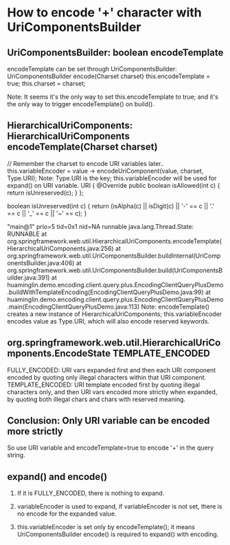 # How to encode '+' character with UriComponentsBuilder

## UriComponentsBuilder: boolean encodeTemplate

encodeTemplate can be set through UriComponentsBuilder: UriComponentsBuilder encode(Charset charset)
this.encodeTemplate = true; this.charset = charset;

Note: It seems it's the only way to set this.encodeTemplate to true;
and it's the only way to trigger encodeTemplate() on build().

## HierarchicalUriComponents: HierarchicalUriComponents encodeTemplate(Charset charset)

// Remember the charset to encode URI variables later..
		this.variableEncoder = value -> encodeUriComponent(value, charset, Type.URI);
Note: Type.URI is the key; this.variableEncoder will be used for expand() on URI variable.
URI { @Override public boolean isAllowed(int c) { return isUnreserved(c); } };

boolean isUnreserved(int c) {
			return (isAlpha(c) || isDigit(c) || '-' == c || '.' == c || '_' == c || '~' == c);
}

"main@1" prio=5 tid=0x1 nid=NA runnable
  java.lang.Thread.State: RUNNABLE
	  at org.springframework.web.util.HierarchicalUriComponents.encodeTemplate(HierarchicalUriComponents.java:256)
	  at org.springframework.web.util.UriComponentsBuilder.buildInternal(UriComponentsBuilder.java:406)
	  at org.springframework.web.util.UriComponentsBuilder.build(UriComponentsBuilder.java:391)
	  at huaminglin.demo.encoding.client.query.plus.EncodingClientQueryPlusDemo.buildWithTemplateEncoding(EncodingClientQueryPlusDemo.java:99)
	  at huaminglin.demo.encoding.client.query.plus.EncodingClientQueryPlusDemo.main(EncodingClientQueryPlusDemo.java:113)
Note: encodeTemplate() creates a new instance of HierarchicalUriComponents;
this.variableEncoder encodes value as Type.URI, which will also encode reserved keywords.

## org.springframework.web.util.HierarchicalUriComponents.EncodeState TEMPLATE_ENCODED

FULLY_ENCODED: URI vars expanded first and then each URI component encoded by quoting only illegal characters within that URI component.
TEMPLATE_ENCODED: URI template encoded first by quoting illegal characters only, and then URI vars encoded more strictly when expanded, by quoting both illegal chars and chars with reserved meaning.

## Conclusion: Only URI variable can be encoded more strictly

So use URI variable and encodeTemplate=true to encode '+' in the query string.

## expand() and encode()

1. If it is FULLY_ENCODED, there is nothing to expand.

2. variableEncoder is used to expand, if variableEncoder is not set, there is no encode for the expanded value.

3. this.variableEncoder is set only by encodeTemplate();
it means UriComponentsBuilder encode() is required to expand() with encoding.

